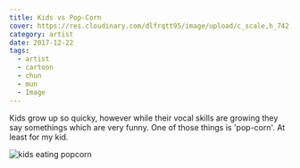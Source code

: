 ```yaml
---
title: Kids vs Pop-Corn
cover: https://res.cloudinary.com/dlfrqtt95/image/upload/c_scale,h_742,w_960/v1610144347/ChunMunPopCorn_dargbq.png
category: artist
date: 2017-12-22
tags:
  - artist
  - cartoon
  - chun
  - mun
  - Image
---
```

Kids grow up so quicky, however while their vocal skills are growing they say somethings which are very funny. One of those things is 'pop-corn'. At least for my kid.


![kids eating popcorn](https://res.cloudinary.com/dlfrqtt95/image/upload/c_scale,h_760,w_960/v1610144332/ChunMunDoctor_xucpkx.png)